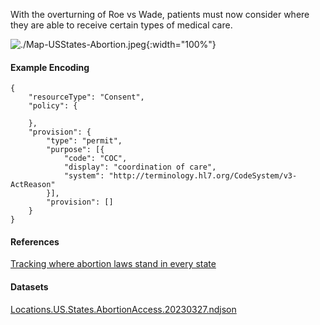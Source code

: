 
With the overturning of Roe vs Wade, patients must now consider where they are able to receive certain types of medical care.  

![./Map-USStates-Abortion.jpeg](./Map-USStates-Abortion.jpeg){:width="100%"}

#### Example Encoding  

```
{ 
    "resourceType": "Consent",
    "policy": {

    },
    "provision": {
        "type": "permit",
        "purpose": [{
            "code": "COC",
            "display": "coordination of care",
            "system": "http://terminology.hl7.org/CodeSystem/v3-ActReason"
        }],
        "provision": []
    }
}
```

#### References  
[Tracking where abortion laws stand in every state](https://www.theguardian.com/us-news/ng-interactive/2022/jun/28/tracking-where-abortion-laws-stand-in-every-state)


#### Datasets
[Locations.US.States.AbortionAccess.20230327.ndjson](Locations.US.States.AbortionAccess.20230327.ndjson)  